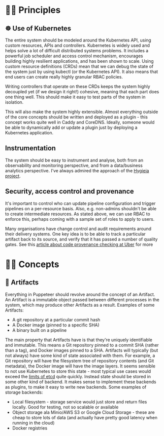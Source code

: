 # 👩‍⚖️ Principles

## ☸︎ Use of Kubernetes

The entire system should be modeled around the Kubernetes API, using custom resources, APIs and controllers. Kubernetes is widely used and helps solve a lot of difficult distributed systems problems. It includes a powerful job scheduler and access control mechanism, encourages building highly resilient applications, and has been shown to scale.
Using custom resource definitions (CRDs) mean that we can debug the state of the system just by using kubectl (or the Kubernetes API). It also means that end users can create really highly granular RBAC policies.

Writing controllers that operate on these CRDs keeps the system highly decoupled yet (if we design it right!) cohesive, meaning that each part does one thing well. This should make it easy to test parts of the system in isolation.

This will also make the system highly extensible. Almost everything outside of the core concepts should be written and deployed as a plugin - this concept works quite well in Caddy and CoreDNS.
Ideally, someone would be able to dynamically add or update a plugin just by deploying a Kubernetes application.


## Instrumentation

The system should be easy to instrument and analyse, both from an observability and monitoring perspective, and from a data/business analytics perspective. I've always admired the approach of the [Hygieia project](http://hygieia.github.io/Hygieia/screenshots.html).


## Security, access control and provenance

It's important to control who can update pipeline configuration and trigger pipelines on a per-resource basis. Also, e.g. non-admins shouldn't be able to create intermediate resources.
As stated above, we can use RBAC to enforce this, perhaps coming with a sample set of roles to apply to users.

Many organisations have change control and audit requirements around their delivery systems. One key idea is to be able to track a particular artifact back to its source, and verify that it has passed a number of quality gates. See this [article about code provenance checking at Uber](https://medium.com/uber-security-privacy/code-provenance-application-security-77ebfa4b6bc5) for more


# 👩‍🏫 Concepts

## 🗿 Artifacts

Everything in Puppeteer should revolve around the concept of an Artifact. An Artifact is a immutable object passed between different processes in the system, which may produce other Artifacts as a result. Examples of some Artifacts:
* A git repository at a particular commit hash
* A Docker image (pinned to a specific SHA)
* A binary built on a pipeline

The main property that Artifacts have is that they're uniquely identifiable and immutable. This means a Git repository pinned to a commit SHA (rather than a tag), and Docker images pinned to a SHA.
Artifacts will typically (but not always) have some kind of state associated with them. For example, a Git repository will have the filesystem tree of repository contents (and Git metadata), the Docker image will have the image layers.
It seems sensible to not use Kubernetes to store this state - most typical use cases would exceed the [limits of etcd](https://github.com/etcd-io/etcd/blob/master/Documentation/dev-guide/limit.md) quite quickly.
Instead state should be stored in some other kind of backend. It makes sense to implement these backends as plugins, to make it easy to write new backends. Some examples of storage backends:
* Local filesystem - storage service would just store and return files locally. Good for testing, not so scalable or available
* Object storage ala Minio/AWS S3 or Google Cloud Storage - these are cheap to store lots of data (and actually have pretty good latency when running in the cloud)
* Docker registries
